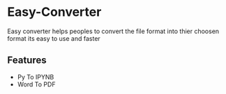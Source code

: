 # Easy-Converter

Easy converter helps peoples to convert the file format into thier choosen format its easy to use and faster

## Features

- Py To IPYNB
- Word To PDF